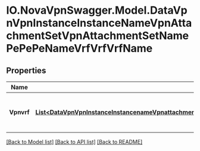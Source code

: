 # IO.NovaVpnSwagger.Model.DataVpnVpnInstanceInstanceNameVpnAttachmentSetVpnAttachmentSetNamePePePeNameVrfVrfVrfName
## Properties

Name | Type | Description | Notes
------------ | ------------- | ------------- | -------------
**Vpnvrf** | [**List&lt;DataVpnVpnInstanceInstancenameVpnattachmentsetVpnattachmentsetnamePePepenameVrfVrfvrfnameVpnvrf&gt;**](DataVpnVpnInstanceInstancenameVpnattachmentsetVpnattachmentsetnamePePepenameVrfVrfvrfnameVpnvrf.md) | List of VRFs which are members of the VPN (list) | [optional] 

[[Back to Model list]](../README.md#documentation-for-models) [[Back to API list]](../README.md#documentation-for-api-endpoints) [[Back to README]](../README.md)


